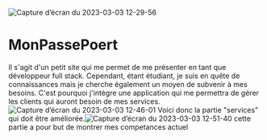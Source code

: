 ![Capture d’écran du 2023-03-03 12-29-56](https://user-images.githubusercontent.com/107947167/222720718-a866d005-fee9-4dcb-80ab-6302e69884d9.png)
# MonPassePoert
Il s'agit d'un petit site qui me permet de me présenter en tant que développeur full stack. Cependant, étant étudiant, je suis en quête de connaissances mais je cherche également un moyen de subvenir à mes besoins. C'est pourquoi j'intègre une application qui me permettra de gérer les clients qui auront besoin de mes services.
![Capture d’écran du 2023-03-03 12-46-01](https://user-images.githubusercontent.com/107947167/222723876-52e93046-0e8b-4f4b-b4f6-67d58b0079bd.png)
Voici donc la partie "services" qui doit être améliorée.![Capture d’écran du 2023-03-03 12-51-40](https://user-images.githubusercontent.com/107947167/222724873-c13f05d9-71aa-48e9-aba3-23a8125f590d.png)
cette partie a pour but de montrer mes competances actuel

